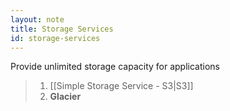 ```yaml
---
layout: note
title: Storage Services
id: storage-services
---
```


Provide unlimited storage capacity for applications

> 1. [[Simple Storage Service - S3|S3]]
> 2. **Glacier**

